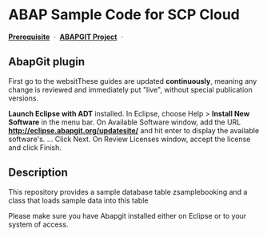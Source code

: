 # ABAP Sample Code for SCP Cloud 

[**Prerequisite**](#continuous-release)
&nbsp;·&nbsp;
[**ABAPGIT Project**](#abapgit-project)
&nbsp;·&nbsp;


## AbapGit plugin

First go to the websitThese guides are updated **continuously**,
meaning any change is reviewed and immediately put "live",
without special publication versions.

**Launch Eclipse with ADT** installed.
In Eclipse, choose Help > **Install New Software** in the menu bar.
On Available Software window, 
add the URL **http://eclipse.abapgit.org/updatesite/** and hit enter to display the available software's. ...
Click Next.
On Review Licenses window, accept the license and click Finish.

## Description
This repository provides a sample database table zsamplebooking and a class that loads sample data into this table

Please make sure you have Abapgit installed either on Eclipse or to your system of access.

